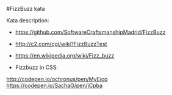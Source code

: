 #FizzBuzz kata

Kata description:
* https://github.com/SoftwareCraftsmanshipMadrid/FizzBuzz
* http://c2.com/cgi/wiki?FizzBuzzTest 
* https://en.wikipedia.org/wiki/Fizz_buzz 


* Fizzbuzz in CSS:

http://codepen.io/ochronus/pen/MyEjop
https://codepen.io/SachaG/pen/jCpba